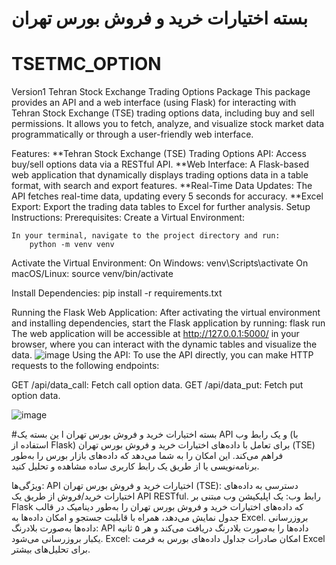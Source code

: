 
# بسته اختیارات خرید و فروش بورس تهران
# TSETMC_OPTION
Version1
Tehran Stock Exchange Trading Options Package
This package provides an API and a web interface (using Flask) for interacting with Tehran Stock Exchange (TSE) trading options data, including buy and sell permissions. It allows you to fetch, analyze, and visualize stock market data programmatically or through a user-friendly web interface.
        
Features:
    **Tehran Stock Exchange (TSE) Trading Options API: Access buy/sell options data via a RESTful API.
    **Web Interface: A Flask-based web application that dynamically displays trading options data in a table format, with search and export features.
    **Real-Time Data Updates: The API fetches real-time data, updating every 5 seconds for accuracy.
    **Excel Export: Export the trading data tables to Excel for further analysis.
Setup Instructions:
Prerequisites:
Create a Virtual Environment:
        
    In your terminal, navigate to the project directory and run:
        python -m venv venv

Activate the Virtual Environment:
    On Windows:
    venv\Scripts\activate
    On macOS/Linux:
     source venv/bin/activate
     
Install Dependencies:
    pip install -r requirements.txt

Running the Flask Web Application:
  After activating the virtual environment and installing dependencies, start the Flask application by running:
    flask run
  The web application will be accessible at http://127.0.0.1:5000/ in your browser, where you can interact with the dynamic tables and visualize the data.
        ![image](https://github.com/user-attachments/assets/80c8c6be-b3d5-40e9-9402-a14d63e59de4)
Using the API:
To use the API directly, you can make HTTP requests to the following endpoints:

  GET /api/data_call: Fetch call option data.
  GET /api/data_put: Fetch put option data.

 ![image](https://github.com/user-attachments/assets/e1d36106-28f7-42b5-a3a7-f01e1f005642)



#بسته اختیارات خرید و فروش بورس تهران
ا        ین بسته یک API و یک رابط وب (با استفاده از Flask) برای تعامل با داده‌های اختیارات خرید و فروش بورس تهران (TSE) فراهم می‌کند. این امکان را به شما می‌دهد که داده‌های بازار بورس را به‌طور برنامه‌نویسی یا از طریق یک رابط کاربری ساده مشاهده و تحلیل کنید.

ویژگی‌ها:
        API اختیارات خرید و فروش بورس تهران (TSE): دسترسی به داده‌های اختیارات خرید/فروش از طریق یک API RESTful.
        رابط وب: یک اپلیکیشن وب مبتنی بر Flask که داده‌های اختیارات خرید و فروش بورس تهران را به‌طور دینامیک در قالب جدول نمایش می‌دهد، همراه با قابلیت جستجو و امکان  داده‌ها به Excel.
        بروزرسانی داده‌ها به‌صورت بلادرنگ: API داده‌ها را به‌صورت بلادرنگ دریافت می‌کند و هر ۵ ثانیه یکبار بروزرسانی می‌شود.
        Excel: امکان صادرات جداول داده‌های بورس به فرمت Excel برای تحلیل‌های بیشتر.
